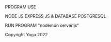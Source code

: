 PROGRAM USE

NODE JS
EXPRESS JS
& DATABASE POSTGRESQL

RUN PROGRAM "nodemon server.js"

Copyright Yoga 2022
